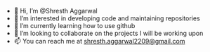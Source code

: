 - 👋 Hi, I’m @Shresth Aggarwal
- 👀 I’m interested in developing code and maintaining repositories
- 🌱 I’m currently learning how to use github
- 💞️ I’m looking to collaborate on the projects I will be working upon
- 📫 You can reach me at shresth.aggarwal2209@gmail.com

<!---
ShresthAggarwal2209/ShresthAggarwal2209 is a ✨ special ✨ repository because its `README.md` (this file) appears on your GitHub profile.
You can click the Preview link to take a look at your changes.
--->
